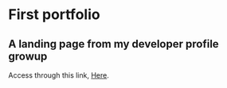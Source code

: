 # First portfolio

## A landing page from my developer profile growup

Access through this link, [Here](<https://neitdutra.github.io/devstartprofile>).
